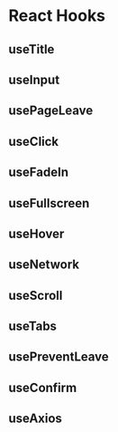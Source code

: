 # **React Hooks**

## **useTitle**
## **useInput**
## **usePageLeave**
## **useClick**
## **useFadeIn**
## **useFullscreen**
## **useHover**
## **useNetwork**
## **useScroll**
## **useTabs**
## **usePreventLeave**
## **useConfirm**
## **useAxios**